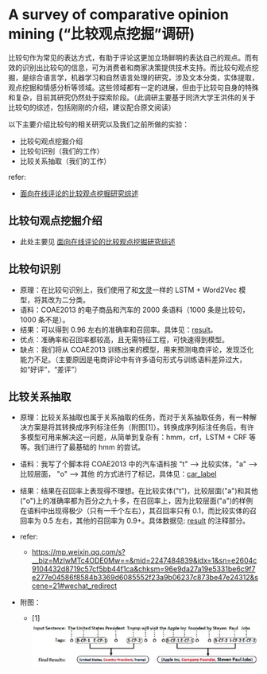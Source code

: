 # A survey of comparative opinion mining (“比较观点挖掘”调研)

比较句作为常见的表达方式，有助于评论这更加立场鲜明的表达自己的观点。而有效的识别出比较句的信息，可为消费者和商家决策提供技术支持。而比较句观点挖掘，是综合语言学，机器学习和自然语言处理的研究，涉及文本分类，实体提取，观点挖掘和情感分析等领域。这些领域都有一定的进展，但由于比较句自身的特殊和复杂，目前其研究仍然处于探索阶段。（此调研主要基于同济大学王洪伟的关于比较句的综述，包括刚刚的介绍，建议配合原文阅读）

以下主要介绍比较句的相关研究以及我们之前所做的实验：
- 比较句观点挖掘介绍
- 比较句识别（我们的工作）
- 比较关系抽取（我们的工作）

refer:
- [面向在线评论的比较观点挖掘研究综述](https://www.researchgate.net/publication/317132492_mianxiangzaixianpinglundebijiaoguandianwajueyanjiuzongshu)


## 比较句观点挖掘介绍
- 此处主要见 [面向在线评论的比较观点挖掘研究综述](https://www.researchgate.net/publication/317132492_mianxiangzaixianpinglundebijiaoguandianwajueyanjiuzongshu)


## 比较句识别
- 原理：在比较句识别上，我们使用了和[文灵](https://github.com/yimian/wenling)一样的 LSTM + Word2Vec 模型，将其改为二分类。
- 语料：COAE2013 的电子商品和汽车的 2000 条语料（1000 条是比较句，1000 条不是）。
- 结果：可以得到 0.96 左右的准确率和召回率。具体见：[result](./data/result/5_fold_result.txt)。
- 优点：准确率和召回率都较高，且无需特征工程，可快速得到模型。
- 缺点：我们将从 COAE2013 训练出来的模型，用来预测电商评论，发现泛化能力不足。（主要原因是电商评论中有许多语句形式与训练语料差异过大，如“好评”，“差评”）

## 比较关系抽取
- 原理：比较关系抽取也属于关系抽取的任务，而对于关系抽取任务，有一种解决方案是将其转换成序列标注任务（附图[1]）。转换成序列标注任务后，有许多模型可用来解决这一问题，从简单到复杂有：hmm，crf，LSTM + CRF 等等。我们进行了最基础的 hmm 的尝试。
- 语料：我写了个脚本将 COAE2013 中的汽车语料按 "t" --> 比较实体，"a" --> 比较层面， "o" --> 其他 的方式进行了标记，具体见：[car_label](./data/car_label.txt) 
- 结果：结果在召回率上表现得不理想。在比较实体("t")，比较层面("a")和其他("o")上的准确率都为百分之九十多，在召回率上，因为比较层面("a")的样例在语料中出现得极少（只有一千个左右），其召回率只有 0.1，而比较实体的召回率为 0.5 左右，其他的召回率为 0.9+。具体数据见: [result](./code/hmm_label.py) 的注释部分。
- refer:
    - https://mp.weixin.qq.com/s?__biz=MzIwMTc4ODE0Mw==&mid=2247484839&idx=1&sn=e2604c9104432d8719c57cf5bb44f1ca&chksm=96e9da27a19e5331be6c9f7e277e04586f8584b3369d6085552f23a9b06237c873be47e24312&scene=21#wechat_redirect

- 附图：
    - [1] ![seq_label](./img/seq_label.png)

